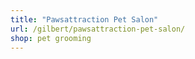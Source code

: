 ```yaml
---
title: "Pawsattraction Pet Salon"
url: /gilbert/pawsattraction-pet-salon/
shop: pet grooming
---
```

